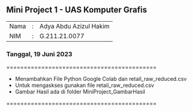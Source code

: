 ## Mini Project 1 - UAS Komputer Grafis
<table>
  <tr>
    <td>Nama</td>
    <td>:</td>
    <td>Adya Abdu Azizul Hakim</td>
  </tr>
  <tr>
    <td>NIM</td>
    <td>:</td>
    <td>G.211.21.0077</td>
  </tr>
</table>

### Tanggal, 19 Juni 2023
===========================================
- Menambahkan File Python Google Colab dan retail_raw_reduced.csv
- Untuk mengaskses gunakan file retail_raw_reduced.csv 
- Gambar Hasil ada di folder MiniProject_GambarHasil

===========================================

